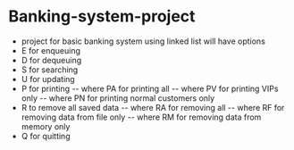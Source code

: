 # Banking-system-project

- project for basic banking system using linked list will have options
- E for enqueuing
- D for dequeuing
- S for searching
- U for updating
- P for printing
--  where PA for printing all
--  where PV for printing VIPs only
--  where PN for printing normal customers only
- R to remove all saved data 
--   where RA for removing all
--   where RF for removing data from file only
--   where RM for removing data from memory only
- Q for quitting
